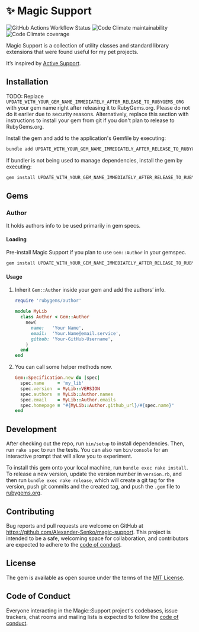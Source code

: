 # ✨ Magic Support

![GitHub Actions Workflow Status](
	https://img.shields.io/github/actions/workflow/status/Alexander-Senko/magic-support/ci.yml
)
![Code Climate maintainability](
	https://img.shields.io/codeclimate/maintainability-percentage/Alexander-Senko/magic-support
)
![Code Climate coverage](
	https://img.shields.io/codeclimate/coverage/Alexander-Senko/magic-support
)

Magic Support is a collection of utility classes and standard library extensions
that were found useful for my pet projects.

It’s inspired by [Active Support](
	https://github.com/rails/rails/tree/main/activesupport
).

## Installation

TODO: Replace `UPDATE_WITH_YOUR_GEM_NAME_IMMEDIATELY_AFTER_RELEASE_TO_RUBYGEMS_ORG` with your gem name right after releasing it to RubyGems.org. Please do not do it earlier due to security reasons. Alternatively, replace this section with instructions to install your gem from git if you don't plan to release to RubyGems.org.

Install the gem and add to the application's Gemfile by executing:

```bash
bundle add UPDATE_WITH_YOUR_GEM_NAME_IMMEDIATELY_AFTER_RELEASE_TO_RUBYGEMS_ORG
```

If bundler is not being used to manage dependencies, install the gem by executing:

```bash
gem install UPDATE_WITH_YOUR_GEM_NAME_IMMEDIATELY_AFTER_RELEASE_TO_RUBYGEMS_ORG
```

## Gems

### Author

It holds authors info to be used primarily in gem specs.

#### Loading

Pre-install Magic Support if you plan to use `Gem::Author` in your gemspec.

```bash
gem install UPDATE_WITH_YOUR_GEM_NAME_IMMEDIATELY_AFTER_RELEASE_TO_RUBYGEMS_ORG
```

#### Usage

1. Inherit `Gem::Author` inside your gem and add the authors’ info.

	```ruby
	require 'rubygems/author'
	
	module MyLib
	  class Author < Gem::Author
	    new(
	      name:   'Your Name',
	      email:  'Your.Name@email.service',
	      github: 'Your-GitHub-Username',
	    )
	  end
	end
	```

2. You can call some helper methods now.

	```ruby
	Gem::Specification.new do |spec|
	  spec.name     = 'my_lib'
	  spec.version  = MyLib::VERSION
	  spec.authors  = MyLib::Author.names
	  spec.email    = MyLib::Author.emails
	  spec.homepage = "#{MyLib::Author.github_url}/#{spec.name}"
	end
	```

## Development

After checking out the repo, run `bin/setup` to install dependencies. Then, run `rake spec` to run the tests. You can also run `bin/console` for an interactive prompt that will allow you to experiment.

To install this gem onto your local machine, run `bundle exec rake install`. To release a new version, update the version number in `version.rb`, and then run `bundle exec rake release`, which will create a git tag for the version, push git commits and the created tag, and push the `.gem` file to [rubygems.org](https://rubygems.org).

## Contributing

Bug reports and pull requests are welcome on GitHub at https://github.com/Alexander-Senko/magic-support. This project is intended to be a safe, welcoming space for collaboration, and contributors are expected to adhere to the [code of conduct](https://github.com/Alexander-Senko/magic-support/blob/main/CODE_OF_CONDUCT.md).

## License

The gem is available as open source under the terms of the [MIT License](https://opensource.org/licenses/MIT).

## Code of Conduct

Everyone interacting in the Magic::Support project's codebases, issue trackers, chat rooms and mailing lists is expected to follow the [code of conduct](https://github.com/Alexander-Senko/magic-support/blob/main/CODE_OF_CONDUCT.md).
